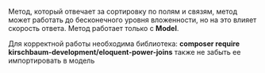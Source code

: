 Метод, который отвечает за сортировку по полям и связям,
метод может работать до бесконечного уровня вложенности, но на это влияет скорость ответа. Метод работает только с **Model**. 

Для корректной работы необходима библиотека: **composer require kirschbaum-development/eloquent-power-joins**
также не забыть ее импортировать в модель

